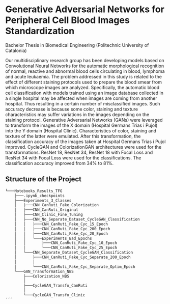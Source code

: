 # Generative Adversarial Networks for Peripheral Cell Blood Images Standardization

Bachelor Thesis in Biomedical Engineering (Politechnic University of Catalonia)

Our multidisciplinary research group has been developing
models based on Convolutional Neural Networks for the
automatic morphological recognition of normal, reactive and
abnormal blood cells circulating in blood, lymphoma and acute
leukaemia.
The problem addressed in this study is related to the effect of
different staining protocols used to prepare the blood smear from
which microscope images are analyzed. Specifically, the
automatic blood cell classification with models trained using an
image database collected in a single hospital may be affected
when images are coming from another hospital. Thus resulting in
a certain number of misclassified images. Such accuracy decrease
is because some color, staining and texture characteristics may
suffer variations in the images depending on the staining protocol.
Generative Adversarial Networks (GANs) were leveraged to
transform the images of the X domain (Hospital Germans Trias i
Pujol) into the Y domain (Hospital Clínic). Characteristics of
color, staining and texture of the latter were emulated. After this
transformation, the classification accuracy of the images taken at
Hospital Germans Trias i Pujol improved. CycleGAN and
ColorizationGAN architectures were used for the transformations.
ResNet 18, ResNet 34, ResNet 18 with Focal Loss and ResNet 34
with Focal Loss were used for the classifications. The
classification accuracy improved from 34% to 81%.

## Structure of the Project
```bash
└───Notebooks_Results_TFG
    ├───.ipynb_checkpoints
    ├───Experiments_3_Classes
    │   ├───CNN_CanRuti_Fake_Colorization
    │   ├───CNN_CanRuti_Original 
    │   ├───CNN_Clinic_Fine_Tuning
    │   ├───CNN_No_Separate_Dataset_CycleGAN_Classification
    │   │   ├───CNN_CanRuti_Fake_Cyc_15_Epoch 
    │   │   ├───CNN_CanRuti_Fake_Cyc_200_Epoch
    │   │   ├───CNN_CanRuti_Fake_Cyc_20_Epoch  
    │   │   └───Experiments_Bad_Epochs
    │   │       ├───CNN_CanRuti_Fake_Cyc_10_Epoch 
    │   │       └───CNN_CanRuti_Fake_Cyc_25_Epoch      
    │   └───CNN_Separate_Dataset_CycleGAN_Classification
    │       ├───CNN_CanRuti_Fake_Cyc_Separate_200_Epoch
    │       │  
    │       └───CNN_CanRuti_Fake_Cyc_Separate_Optim_Epoch   
    └───GAN_Transformation_NBS
        ├───Colorization_NBS
        │   
        ├───CycleGAN_Transfo_CanRuti
        │   
        └───CycleGAN_Transfo_Clinic
´´´            
